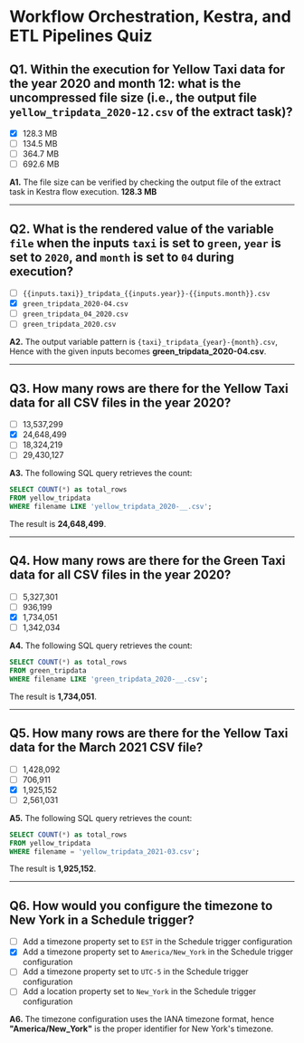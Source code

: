 # Workflow Orchestration, Kestra, and ETL Pipelines Quiz

## Q1. Within the execution for Yellow Taxi data for the year 2020 and month 12: what is the uncompressed file size (i.e., the output file `yellow_tripdata_2020-12.csv` of the extract task)?

- [x] 128.3 MB
- [ ] 134.5 MB
- [ ] 364.7 MB
- [ ] 692.6 MB

**A1.** The file size can be verified by checking the output file of the extract task in Kestra flow execution. **128.3 MB**

---

## Q2. What is the rendered value of the variable `file` when the inputs `taxi` is set to `green`, `year` is set to `2020`, and `month` is set to `04` during execution?

- [ ] `{{inputs.taxi}}_tripdata_{{inputs.year}}-{{inputs.month}}.csv`
- [x] `green_tripdata_2020-04.csv`
- [ ] `green_tripdata_04_2020.csv`
- [ ] `green_tripdata_2020.csv`

**A2.** The output variable pattern is `{taxi}_tripdata_{year}-{month}.csv`, Hence with the given inputs becomes **green_tripdata_2020-04.csv**.

---

## Q3. How many rows are there for the Yellow Taxi data for all CSV files in the year 2020?

- [ ] 13,537,299
- [x] 24,648,499
- [ ] 18,324,219
- [ ] 29,430,127

**A3.** The following SQL query retrieves the count:

```sql
SELECT COUNT(*) as total_rows
FROM yellow_tripdata
WHERE filename LIKE 'yellow_tripdata_2020-__.csv';
```

The result is **24,648,499**.

---

## Q4. How many rows are there for the Green Taxi data for all CSV files in the year 2020?

- [ ] 5,327,301
- [ ] 936,199
- [x] 1,734,051
- [ ] 1,342,034

**A4.** The following SQL query retrieves the count:

```sql
SELECT COUNT(*) as total_rows
FROM green_tripdata
WHERE filename LIKE 'green_tripdata_2020-__.csv';
```

The result is **1,734,051**.

---

## Q5. How many rows are there for the Yellow Taxi data for the March 2021 CSV file?

- [ ] 1,428,092
- [ ] 706,911
- [x] 1,925,152
- [ ] 2,561,031

**A5.** The following SQL query retrieves the count:

```sql
SELECT COUNT(*) as total_rows
FROM yellow_tripdata
WHERE filename = 'yellow_tripdata_2021-03.csv';
```

The result is **1,925,152**.

---

## Q6. How would you configure the timezone to New York in a Schedule trigger?

- [ ] Add a timezone property set to `EST` in the Schedule trigger configuration
- [x] Add a timezone property set to `America/New_York` in the Schedule trigger configuration
- [ ] Add a timezone property set to `UTC-5` in the Schedule trigger configuration
- [ ] Add a location property set to `New_York` in the Schedule trigger configuration

**A6.** The timezone configuration uses the IANA timezone format, hence **"America/New_York"** is the proper identifier for New York's timezone.

